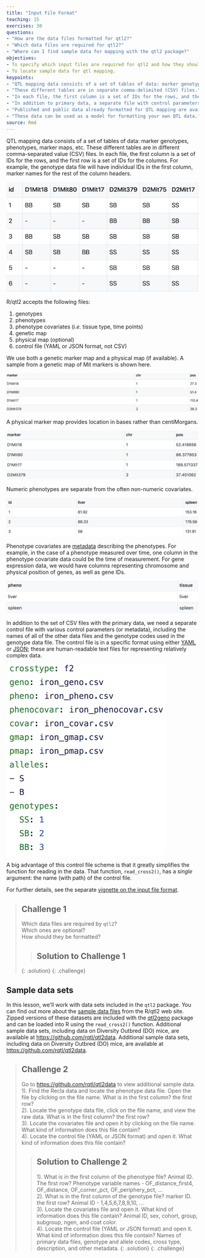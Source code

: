 ```yaml
---
title: "Input File Format"
teaching: 15
exercises: 30
questions:
- "How are the data files formatted for qtl2?"
- "Which data files are required for qtl2?"
- "Where can I find sample data for mapping with the qtl2 package?"
objectives:
- To specify which input files are required for qtl2 and how they should be formatted.
- To locate sample data for qtl mapping.
keypoints:
- "QTL mapping data consists of a set of tables of data: marker genotypes, phenotypes, marker maps, etc."
- "These different tables are in separate comma-delimited (CSV) files."
- "In each file, the first column is a set of IDs for the rows, and the first row is a set of IDs for the columns."
- "In addition to primary data, a separate file with control parameters (or metadata) in either [YAML](http://www.yaml.org) or [JSON](http://json.org) format is required."
- "Published and public data already formatted for QTL mapping are available on the web."
- "These data can be used as a model for formatting your own QTL data."
source: Rmd
---
```




QTL mapping data consists of a set of tables of data: marker
genotypes, phenotypes, marker maps, etc. These different tables are in different comma-separated value (CSV) files. In each file, the first column is a set of IDs for the rows, and the first row is a set of IDs for the columns. For example, the genotype data file will have individual IDs in the first column, marker names for the rest of the column headers.

![](../fig/iron-geno-sample.png)

R/qtl2 accepts the following files:
1. genotypes
2. phenotypes
3. phenotype covariates (*i.e.* tissue type, time points)  
4. genetic map  
5. physical map (optional)  
6. control file (YAML or JSON format, not CSV)

We use both a genetic marker map and a physical map (if available). A sample from a genetic map of Mit markers is shown here.

![](../fig/iron-geno-map-sample.png)

A physical marker map provides location in bases rather than centiMorgans.

![](../fig/iron-phys-map-sample.png)

Numeric phenotypes are separate from the often non-numeric covariates.

![](../fig/iron-pheno-sample.png)

Phenotype covariates are [metadata](https://en.wikipedia.org/wiki/Metadata) describing the phenotypes. For example, in the case of a phenotype measured over time, one column in the phenotype covariate data could be the time of measurement. For gene expression data, we would have columns representing chromosome and physical position of genes, as well as gene IDs.

![](../fig/iron-phenocovar-sample.png)

In addition to the set of CSV files with the primary data, we need a separate control file with various control parameters
(or metadata), including the names of all of the other data files and the genotype codes used in the genotype data file. The control file is in a specific format using either [YAML](http://www.yaml.org) or
[JSON](http://json.org); these are human-readable text files for
representing relatively complex data.

![](../fig/iron-control-file-sample.png)


A big advantage of this control file scheme is that it greatly
simplifies the function for reading in the data. That function,
`read_cross2()`, has a _single_ argument: the name (with path) of the control file.

For further details, see the separate [vignette on the input file format](http://kbroman.org/qtl2/assets/vignettes/input_files.html).

> ## Challenge 1
> Which data files are required by `qtl2`?  
> Which ones are optional?  
> How should they be formatted?
>
> > ## Solution to Challenge 1
> >
> {: .solution}
{: .challenge}

## Sample data sets

In this lesson, we'll work with data sets included in the `qtl2` package. You can find out more about the [sample data files](http://kbroman.org/qtl2/pages/sampledata.html) from the R/qtl2 web site. Zipped versions of these datasets are included with the [qtl2geno](https://github.com/rqtl/qtl2geno) package and can be loaded into R using the `read_cross2()` function.
Additional sample data sets, including data on Diversity Outbred (DO) mice, are available at <https://github.com/rqtl/qtl2data>. Additional sample data sets, including data on Diversity Outbred (DO) mice, are available at <https://github.com/rqtl/qtl2data>.

> ## Challenge 2
> Go to <https://github.com/rqtl/qtl2data> to view additional sample data.  
> 1). Find the Recla data and locate the phenotype data file. Open the file by clicking on the file name. What is in the first column? the first row?  
> 2). Locate the genotype data file, click on the file name, and view the raw data. What is in the first column? the first row?  
> 3). Locate the covariates file and open it by clicking on the file name. What kind of information does this file contain?  
> 4). Locate the control file (YAML or JSON format) and open it. What kind of information does this file contain?  
>
> > ## Solution to Challenge 2
> >
> > 1). What is in the first column of the phenotype file? Animal ID. The first row? Phenotype variable names - OF_distance_first4, OF_distance, OF_corner_pct, OF_periphery_pct, ...  
> > 2). What is in the first column of the genotype file? marker ID. the first row? Animal ID - 1,4,5,6,7,8,9,10, ...  
> 3). Locate the covariates file and open it. What kind of information does this file contain? Animal ID, sex, cohort, group, subgroup, ngen, and coat color.  
> 4). Locate the control file (YAML or JSON format) and open it. What kind of information does this file contain? Names of primary data files, genotype and allele codes, cross type, description, and other metadata.
> {: .solution}
{: .challenge}






